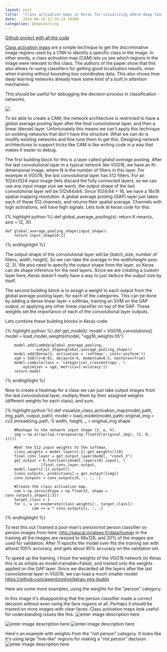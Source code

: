 ```yaml
---
layout: post
title:  "Class activation maps in Keras for visualizing where deep learning networks pay attention"
date:   2016-08-19 22:10:33 +0200
categories: DeepLearning
---
```

[Github project with all the code](https://github.com/jacobgil/keras-cam)

[Class activation maps](http://cnnlocalization.csail.mit.edu) are a simple technique to get the discriminative image regions used by a CNN to identify a specific class in the image.
In other words, a class activation map (CAM) lets us see which regions in the image were relevant to this class.
The authors of the paper show that this also allows re-using classifiers for getting good localization results, even when training without bounding box coordinates data.
This also shows how deep learning networks already have some kind of a built in attention mechanism.

This should be useful for debugging the decision process in classification networks.

![](https://github.com/jacobgil/keras-cam/blob/master/examples/mona_lisa.jpg?raw=true)

To be able to create a CAM, the network architecture is restricted to have a global average pooling layer after the final convolutional layer, and then a linear (dense) layer. 
Unfortunately this means we can't apply this technique on existing networks that don't have this structure. What we can do is modify existing networks and fine tune them to get this. 
Designing network architectures to support tricks like CAM is like writing code in a way that makes it easier to debug.


The first building block for this is a layer called *global average pooling*.
After the last convolutional layer in a typical network like VGG16, we have an N-dimensional image, where N is the number of filters in this layer.
For example in VGG16, the last convolutional layer has 512 filters.
For an 1024x1024 input image (lets discard the fully connected layers, so we can use any input image size we want), the output shape of the last convolutional layer will be 512x64x64.  Since 1024/64 = 16, we have a 16x16 spatial mapping resolution.
A global average pooling (GAP) layer just takes each of these 512 channels, and returns their spatial average.
Channels with high activations, will have high signals.
Lets look at keras code for this:

{% highlight python %}
    def global_average_pooling(x):
        return K.mean(x, axis = (2, 3))
    
    def global_average_pooling_shape(input_shape):
        return input_shape[0:2]
{% endhighlight %}

The output shape of the convolutional layer will be [batch_size, number of filters, width, height].
So we can take the average in the width/height axes (2, 3).
We also need to specify the output shape from the layer, so Keras can do shape inference for the next layers. Since we are creating a custom layer here, Keras doesn't really have a way to just deduce the output size by itself.

The second building block is to assign a weight to each output from the global average pooling layer, for each of the categories.
This can be done by adding a dense linear layer + softmax, training an SVM on the GAP output, or applying any other linear classifier on top of the GAP.
These weights set the importance of each of the convolutional layer outputs.

Lets combine these building blocks in Keras code:

{% highlight python %}
    def get_model():
	    model = VGG16_convolutions()
	    model = load_model_weights(model, "vgg16_weights.h5")
	    
	    model.add(Lambda(global_average_pooling, 
	              output_shape=global_average_pooling_shape))
	    model.add(Dense(2, activation = 'softmax', init='uniform'))
	    sgd = SGD(lr=0.01, decay=1e-6, momentum=0.5, nesterov=True)
	    model.compile(loss = 'categorical_crossentropy', \
            optimizer = sgd, metrics=['accuracy'])
	    return model
{% endhighlight %}        

Now to create a heatmap for a class we can just take output images from the last convolutional layer, multiply them by their assigned weights (different weights for each class), and sum.

{% highlight python %}
    def visualize_class_activation_map(model_path, img_path, output_path):
        model = load_model(model_path)
        original_img = cv2.imread(img_path, 1)
        width, height, _ = original_img.shape

        #Reshape to the network input shape (3, w, h).
        img = np.array([np.transpose(np.float32(original_img), (2, 0, 1))])
        
        #Get the 512 input weights to the softmax.
        class_weights = model.layers[-1].get_weights()[0]
        final_conv_layer = get_output_layer(model, "conv5_3")
        get_output = K.function([model.layers[0].input], \
                    [final_conv_layer.output, 
        model.layers[-1].output])
        [conv_outputs, predictions] = get_output([img])
        conv_outputs = conv_outputs[0, :, :, :]

        #Create the class activation map.
        cam = np.zeros(dtype = np.float32, shape = conv_outputs.shape[1:3])
        target_class = 1
        for i, w in enumerate(class_weights[:, target_class]):
                cam += w * conv_outputs[i, :, :]
{% endhighlight %}                



To test this out I trained a poor man's person/not person classifier on person images from here:
http://pascal.inrialpes.fr/data/human
In the training all the images are resized to 68x128, and 20% of the images are used for validation. 
After 11 epochs the model over-fits the training set with almost 100% accuracy, and gets about 95% accuracy on the validation set.

To speed up the training, I froze the weights of the VGG16 network (in Keras this is as simple as model.trainable=False), and trained only the weights applied on the GAP layer.
Since we discarded all the layers after the last convolutional layer in VGG16, we can load a much smaller model:
https://github.com/awentzonline/keras-vgg-buddy

Here are some more examples, using the weights for the "person" category:

In this image it's disappointing that the person classifier made a correct decision without even using the face regions at all.
Perhaps it should be trained on more images with clear faces.
Class activation maps look useful for understanding issues like this.
![enter image description here](https://raw.githubusercontent.com/jacobgil/keras-cam/master/examples/debate.jpg)



![enter image description here](https://raw.githubusercontent.com/jacobgil/keras-cam/master/examples/dog.jpg)
![enter image description here](https://raw.githubusercontent.com/jacobgil/keras-cam/master/examples/soccer.jpg)

Here's an example with weights from the "not person" category.
It looks like it's using large "line-like" regions for making a "not person" decision.
![enter image description here](https://raw.githubusercontent.com/jacobgil/keras-cam/master/examples/traffic.jpg)